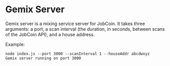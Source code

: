 # Gemix Server

Gemix server is a mixing service server for JobCoin. It takes three arguments: a port, a scan interval (the duration, in seconds, between scans of the JobCoin API), and a house address.

Example:
```
node index.js --port 3000 --scanInterval 1 --houseAddr abcdwxyz
Gemix server running on port 3000
```


